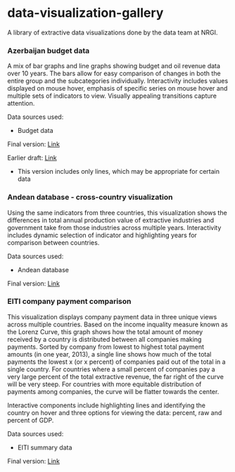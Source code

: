 # data-visualization-gallery

A library of extractive data visualizations done by the data team at NRGI.


### Azerbaijan budget data
A mix of bar graphs and line graphs showing budget and oil revenue data over 10 years. The bars allow for easy comparison of changes in both the entire group and the subcategories individually. Interactivity includes values displayed on mouse hover, emphasis of specific series on mouse hover and multiple sets of indicators to view. Visually appealing transitions capture attention.

Data sources used: 
- Budget data

Final version: [Link](http://nrgi.github.io/D3/AZ/AZ_stacked.html)

Earlier draft: [Link](http://nrgi.github.io/D3/AZ/AZ_indicators.html)
* This version includes only lines, which may be appropriate for certain data


### Andean database - cross-country visualization
Using the same indicators from three countries, this visualization shows the differences in total annual production value of extractive industries and government take from those industries across multiple years. Interactivity includes dynamic selection of indicator and highlighting years for comparison between countries.

Data sources used:
- Andean database

Final version: [Link](http://nrgi.github.io/D3/govtTake.html)


### EITI company payment comparison
This visualization displays company payment data in three unique views across multiple countries. Based on the income inquality measure known as the Lorenz Curve, this graph shows how the total amount of money received by a country is distributed between all companies making payments. Sorted by company from lowest to highest total payment amounts (in one year, 2013), a single line shows how much of the total payments the lowest x (or x percent) of companies paid out of the total in a single country. For countries where a small percent of companies pay a very large percent of the total extractive revenue, the far right of the curve will be very steep. For countries with more equitable distribution of payments among companies, the curve will be flatter towards the center.

Interactive components include highlighting lines and identifying the country on hover and three options for viewing the data: percent, raw and percent of GDP.

Data sources used:
- EITI summary data

Final version: [Link](http://nrgi.github.io/D3/giniGraph.html)






